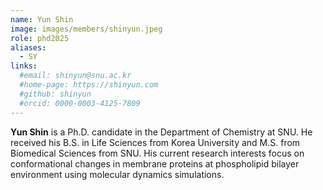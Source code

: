 ```yaml
---
name: Yun Shin
image: images/members/shinyun.jpeg
role: phd2025
aliases:
  - SY
links: 
  #email: shinyun@snu.ac.kr
  #home-page: https://shinyun.com
  #github: shinyun
  #orcid: 0000-0003-4125-7809
---
```


**Yun Shin** is a Ph.D. candidate in the Department of Chemistry at SNU. He received his B.S. in Life Sciences from Korea University and M.S. from Biomedical Sciences from SNU. His current research interests focus on conformational changes in membrane proteins at phospholipid bilayer environment using molecular dynamics simulations.

